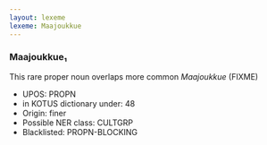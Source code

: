 ```yaml
---
layout: lexeme
lexeme: Maajoukkue
---
```


###  Maajoukkue₁

This rare proper noun overlaps more common *Maajoukkue* (FIXME)
* UPOS:  PROPN
* in KOTUS dictionary under:  48
* Origin:  finer
* Possible NER class:  CULTGRP
* Blacklisted:  PROPN-BLOCKING

